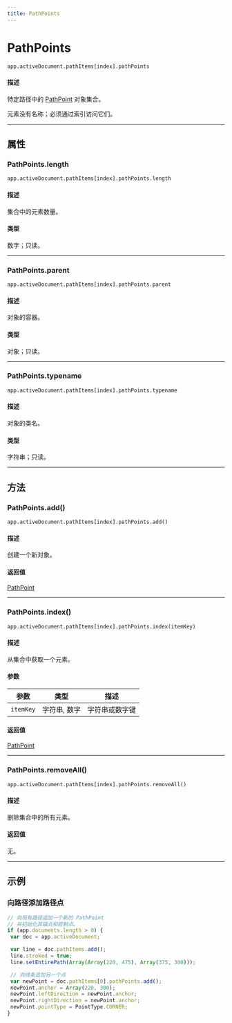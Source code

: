 ```yaml
---
title: PathPoints
---
```

# PathPoints

`app.activeDocument.pathItems[index].pathPoints`

#### 描述

特定路径中的 [PathPoint](.././PathPoint) 对象集合。

元素没有名称；必须通过索引访问它们。

---

## 属性

### PathPoints.length

`app.activeDocument.pathItems[index].pathPoints.length`

#### 描述

集合中的元素数量。

#### 类型

数字；只读。

---

### PathPoints.parent

`app.activeDocument.pathItems[index].pathPoints.parent`

#### 描述

对象的容器。

#### 类型

对象；只读。

---

### PathPoints.typename

`app.activeDocument.pathItems[index].pathPoints.typename`

#### 描述

对象的类名。

#### 类型

字符串；只读。

---

## 方法

### PathPoints.add()

`app.activeDocument.pathItems[index].pathPoints.add()`

#### 描述

创建一个新对象。

#### 返回值

[PathPoint](.././PathPoint)

---

### PathPoints.index()

`app.activeDocument.pathItems[index].pathPoints.index(itemKey)`

#### 描述

从集合中获取一个元素。

#### 参数

| 参数 | 类型 | 描述 |
| --- | --- | --- |
| `itemKey` | 字符串, 数字 | 字符串或数字键 |

#### 返回值

[PathPoint](.././PathPoint)

---

### PathPoints.removeAll()

`app.activeDocument.pathItems[index].pathPoints.removeAll()`

#### 描述

删除集合中的所有元素。

#### 返回值

无。

---

## 示例

### 向路径添加路径点

```javascript
// 向现有路径追加一个新的 PathPoint
// 并初始化其锚点和控制点。
if (app.documents.length > 0) {
 var doc = app.activeDocument;

 var line = doc.pathItems.add();
 line.stroked = true;
 line.setEntirePath(Array(Array(220, 475), Array(375, 300)));

 // 向线条追加另一个点
 var newPoint = doc.pathItems[0].pathPoints.add();
 newPoint.anchor = Array(220, 300);
 newPoint.leftDirection = newPoint.anchor;
 newPoint.rightDirection = newPoint.anchor;
 newPoint.pointType = PointType.CORNER;
}
```
